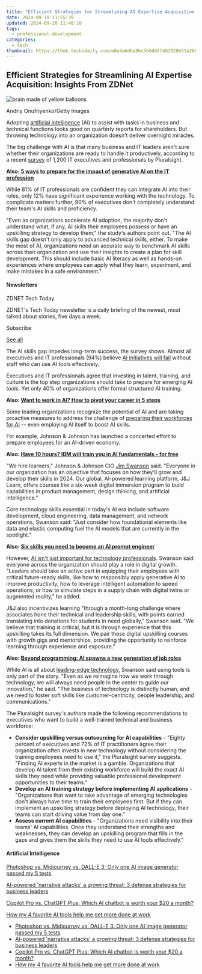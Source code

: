 ```yaml
---
title: "Efficient Strategies for Streamlining AI Expertise Acquisition: Insights From ZDNet"
date: 2024-09-18 11:55:39
updated: 2024-09-20 11:48:10
tags:
  - professional-development
categories:
  - tech
thumbnail: https://thmb.techidaily.com/e8e4a6d6a9bc5b040ff402928b53a2666775b46cc9d58e885cce92052d4219a2.jpg
---
```


## Efficient Strategies for Streamlining AI Expertise Acquisition: Insights From ZDNet

![brain made of yellow balloons](https://www.zdnet.com/a/img/resize/3cf287af4af88e9117a946dd98dffc6d4314d3be/2024/03/12/59585614-82d4-4324-a1fd-9d6804047205/gettyimages-1249613157.jpg?auto=webp&width=1280)

Andriy Onufriyenko/Getty Images

Adopting [artificial intelligence](https://www.zdnet.com/article/what-is-ai-heres-everything-you-need-to-know-about-artificial-intelligence/) (AI) to assist with tasks in business and technical functions looks good on quarterly reports for shareholders. But throwing technology into an organization doesn't deliver overnight miracles.

The big challenge with AI is that many business and IT leaders aren't sure whether their organizations are ready to handle it productively, according to a recent [survey](https://www.pluralsight.com/resource-center/ai-skills-report-2024) of 1,200 IT executives and professionals by Pluralsight.

**Also: [5 ways to prepare for the impact of generative AI on the IT profession](https://www.zdnet.com/article/5-ways-to-prepare-for-the-impact-of-generative-ai-on-the-it-profession/)**

While 81% of IT professionals are confident they can integrate AI into their roles, only 12% have significant experience working with the technology. To complicate matters further, 90% of executives don't completely understand their team's AI skills and proficiency.

"Even as organizations accelerate AI adoption, the majority don't understand what, if any, AI skills their employees possess or have an upskilling strategy to develop them," the study's authors point out. "The AI skills gap doesn't only apply to advanced technical skills, either. To make the most of AI, organizations need an accurate way to benchmark AI skills across their organization and use their insights to create a plan for skill development. This should include basic AI literacy as well as hands-on experiences where employees can apply what they learn, experiment, and make mistakes in a safe environment." 

#### Newsletters

ZDNET Tech Today

ZDNET's Tech Today newsletter is a daily briefing of the newest, most talked about stories, five days a week.

 Subscribe

[See all](https://www.zdnet.com/newsletters/)

The AI skills gap impedes long-term success, the survey shows. Almost all executives and IT professionals (94%) believe [AI initiatives will fail](https://www.zdnet.com/article/your-ai-experiments-will-fail-if-you-dont-focus-on-this-special-ingredient/) without staff who can use AI tools effectively.

Executives and IT professionals agree that investing in talent, training, and culture is the top step organizations should take to prepare for emerging AI tools. Yet only 40% of organizations offer formal structured AI training.

**Also: [Want to work in AI? How to pivot your career in 5 steps](https://www.zdnet.com/article/want-to-work-in-ai-how-to-pivot-your-career-in-5-steps/)**   
  
Some leading organizations recognize the potential of AI and are taking proactive measures to address the challenge of [preparing their workforces for AI](https://www.zdnet.com/article/finding-the-path-toward-success-as-organizations-bring-ai-into-the-workplace/) \-- even employing AI itself to boost AI skills. 

For example, Johnson & Johnson has launched a concerted effort to prepare employees for an AI-driven economy.

**Also: [Have 10 hours? IBM will train you in AI fundamentals - for free](https://www.zdnet.com/article/have-10-hours-ibm-will-train-you-in-ai-fundamentals-for-free/)**

"We hire learners," Johnson & Johnson CIO [Jim Swanson](https://www.jnj.com/james-swanson) said. "Everyone in our organization has an objective that focuses on how they'll grow and develop their skills in 2024\. Our global, AI-powered learning platform, J&J Learn, offers courses like a six-week digital immersion program to build capabilities in product management, design thinking, and artificial intelligence."

Core technology skills essential in today's AI era include software development, cloud engineering, data management, and network operations, Swanson said: "Just consider how foundational elements like data and elastic computing fuel the AI models that are currently in the spotlight."

**Also: [Six skills you need to become an AI prompt engineer](https://www.zdnet.com/article/six-skills-you-need-to-become-an-ai-prompt-engineer/)**

However, [AI isn't just important for technology professionals](https://www.zdnet.com/education/professional-development/master-ai-with-no-tech-skills-why-complex-systems-demand-diverse-learning/). Swanson said everyone across the organization should play a role in digital growth. "Leaders should take an active part in equipping their employees with critical future-ready skills, like how to responsibly apply generative AI to improve productivity, how to leverage intelligent automation to speed operations, or how to simulate steps in a supply chain with digital twins or augmented reality," he added.

J&J also incentivizes learning "through a month-long challenge where associates hone their technical and leadership skills, with points earned translating into donations for students in need globally," Swanson said. "We believe that training is critical, but it is through experience that this upskilling takes its full dimension. We pair these digital upskilling courses with growth gigs and mentorships, providing the opportunity to reinforce learning through experience and exposure." 

**Also: [Beyond programming: AI spawns a new generation of job roles](https://www.zdnet.com/education/professional-development/beyond-programming-ai-spawns-a-new-generation-of-job-roles/)**

While AI is all about [leading-edge technology](https://www.zdnet.com/article/emerging-5g-and-edge-computing-innovations-you-need-to-know-about/), Swanson said using tools is only part of the story. "Even as we reimagine how we work through technology, we will always need people in the center to guide our innovation," he said. "The business of technology is distinctly human, and we need to foster soft skills like customer-centricity, people leadership, and communications." 

The Pluralsight survey's authors made the following recommendations to executives who want to build a well-trained technical and business workforce:

* **Consider upskilling versus outsourcing for AI capabilities** \- "Eighty percent of executives and 72% of IT practitioners agree their organization often invests in new technology without considering the training employees need to use it," the Pluralsight survey suggests. "Finding AI experts in the market is a gamble. Organizations that develop AI talent from their existing workforce will build the exact AI skills they need while providing valuable professional development opportunities to their teams."
* **Develop an AI training strategy before implementing AI applications** \- "Organizations that want to take advantage of emerging technologies don't always have time to train their employees first. But if they can implement an upskilling strategy before deploying AI technology, their teams can start driving value from day one."
* **Assess current AI capabilities** \- "Organizations need visibility into their teams' AI capabilities. Once they understand their strengths and weaknesses, they can develop an upskilling program that fills in the gaps and gives them the skills they need to use AI tools effectively."

#### Artificial Intelligence

[Photoshop vs. Midjourney vs. DALL-E 3: Only one AI image generator passed my 5 tests](https://www.zdnet.com/article/is-photoshops-new-text-to-image-as-good-as-midjourney-and-dall-e-we-test-it-and-see/ "Photoshop vs. Midjourney vs. DALL-E 3: Only one AI image generator passed my 5 tests")

[AI-powered 'narrative attacks' a growing threat: 3 defense strategies for business leaders](https://www.zdnet.com/article/ai-powered-narrative-attacks-a-growing-threat-3-defense-strategies-for-business-leaders/ "AI-powered 'narrative attacks' a growing threat: 3 defense strategies for business leaders")

[Copilot Pro vs. ChatGPT Plus: Which AI chatbot is worth your $20 a month?](https://www.zdnet.com/article/copilot-pro-vs-chatgpt-plus-which-is-ai-chatbot-is-worth-your-20-a-month/ "Copilot Pro vs. ChatGPT Plus: Which AI chatbot is worth your $20 a month?")

[How my 4 favorite AI tools help me get more done at work](https://www.zdnet.com/article/how-my-4-favorite-ai-tools-help-me-get-more-done-at-work/ "How my 4 favorite AI tools help me get more done at work")

* [Photoshop vs. Midjourney vs. DALL-E 3: Only one AI image generator passed my 5 tests](https://www.zdnet.com/article/is-photoshops-new-text-to-image-as-good-as-midjourney-and-dall-e-we-test-it-and-see/ "Photoshop vs. Midjourney vs. DALL-E 3: Only one AI image generator passed my 5 tests")
* [AI-powered 'narrative attacks' a growing threat: 3 defense strategies for business leaders](https://www.zdnet.com/article/ai-powered-narrative-attacks-a-growing-threat-3-defense-strategies-for-business-leaders/ "AI-powered 'narrative attacks' a growing threat: 3 defense strategies for business leaders")
* [Copilot Pro vs. ChatGPT Plus: Which AI chatbot is worth your $20 a month?](https://www.zdnet.com/article/copilot-pro-vs-chatgpt-plus-which-is-ai-chatbot-is-worth-your-20-a-month/ "Copilot Pro vs. ChatGPT Plus: Which AI chatbot is worth your $20 a month?")
* [How my 4 favorite AI tools help me get more done at work](https://www.zdnet.com/article/how-my-4-favorite-ai-tools-help-me-get-more-done-at-work/ "How my 4 favorite AI tools help me get more done at work")

<ins class="adsbygoogle"
     style="display:block"
     data-ad-format="autorelaxed"
     data-ad-client="ca-pub-7571918770474297"
     data-ad-slot="1223367746"></ins>



<ins class="adsbygoogle"
     style="display:block"
     data-ad-client="ca-pub-7571918770474297"
     data-ad-slot="8358498916"
     data-ad-format="auto"
     data-full-width-responsive="true"></ins>
